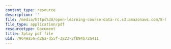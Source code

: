 ```yaml
---
content_type: resource
description: ''
file: /media/https%3A/open-learning-course-data-rc.s3.amazonaws.com/8-01sc-classical-mechanics-fall-2016/7964ea56d26ad55f38232fb94b72a411_emrHcqEvXpw.pdf
file_type: application/pdf
resourcetype: Document
title: 3play pdf file
uid: 7964ea56-d26a-d55f-3823-2fb94b72a411
---
```

